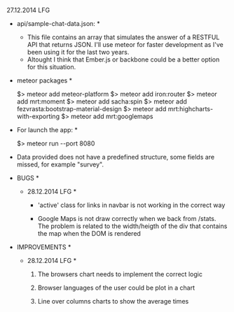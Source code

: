 27.12.2014 LFG

  * api/sample-chat-data.json: *

    - This file contains an array that simulates the answer of a RESTFUL API that returns JSON. I'll use meteor for faster development as I've been using it for the last two years.
    - Altought I think that Ember.js or backbone could be a better option for this situation. 

  * meteor packages *

      $> meteor add meteor-platform
      $> meteor add iron:router
      $> meteor add mrt:moment
      $> meteor add sacha:spin
      $> meteor add fezvrasta:bootstrap-material-design
      $> meteor add mrt:highcharts-with-exporting
      $> meteor add mrt:googlemaps

  * For launch the app: *

      $> meteor run --port 8080

  * Data provided does not have a predefined structure, some fields are missed, for example "survey".

  * BUGS *

      * 28.12.2014 LFG *
        
        - 'active' class for links in navbar is not working in the correct way

        - Google Maps is not draw correctly when we back from /stats. The problem is related to the width/heigth of the div that contains the map when the DOM is rendered

  * IMPROVEMENTS *

    * 28.12.2014 LFG *

      1. The browsers chart needs to implement the correct logic

      2. Browser languages of the user could be plot in a chart

      3. Line over columns charts to show the average times
